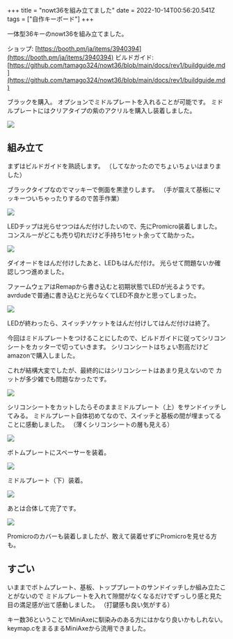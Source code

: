 +++
title = "nowt36を組み立てました"
date = 2022-10-14T00:56:20.541Z
tags = ["自作キーボード"]
+++

一体型36キーのnowt36を組み立てました。

ショップ: [https://booth.pm/ja/items/3940394](https://booth.pm/ja/items/3940394)
ビルドガイド: [https://github.com/tamago324/nowt36/blob/main/docs/rev1/buildguide.md](https://github.com/tamago324/nowt36/blob/main/docs/rev1/buildguide.md)

ブラックを購入。
オプションでミドルプレートを入れることが可能です。
ミドルプレートにはクリアタイプの紫のアクリルを購入し装着しました。

![](2388f4b636350bbf50433b065aa74bf1.jpg)

## 組み立て

まずはビルドガイドを熟読します。
（してなかったのでちょいちょいはまりました）

ブラックタイプなのでマッキーで側面を黒塗りします。
（手が震えて基板にマッキーついちゃったりするので苦手作業）

![](4d9a325d95b96914487a0057cca0b2d8.jpg)

LEDチップは光らせつつはんだ付けしたいので、先にPromicro装着しました。
コンスルーがどこも売り切れだけど手持ち1セット余ってて助かった。

![](7300e905d4c73a19f465b31cebe76f17.jpg)

ダイオードをはんだ付けしたあと、LEDもはんだ付け。
光らせて問題ないか確認しつつ進めました。

ファームウェアはRemapから書き込むと初期状態でLEDが光るようです。
avrdudeで普通に書き込むと光らなくてLED不良かと思ってしまった。

![](c6289f13dbddbf8843866aad5311360c.jpg)

LEDが終わったら、スイッチソケットをはんだ付けしてはんだ付けは終了。

今回はミドルプレートをつけることにしたので、ビルドガイドに従ってシリコンシートをカッターで切っていきます。
シリコンシートはちょい割高だけどamazonで購入しました。

これが結構大変でしたが、最終的にはシリコンシートはあまり見えないので
カットが多少雑でも問題なかったです。

![](338aeb92a286bdc45bfc2ba875ae9489.jpg)

シリコンシートをカットしたらそのままミドルプレート（上）をサンドイッチしてみる。
ミドルプレート自体初めてなので、スイッチと基板の間が埋まってることに感動しました。
（薄くシリコンシートの層も見える）

![](5c06eeb914e594bf6515381095e036ce.jpg)

ボトムプレートにスペーサーを装着。

![](92bcd288f51e044c7d7bcd8b9fcfa8f2.jpg)

ミドルプレート（下）装着。

![](d127f29aabc66e1c6e4974d656bc88b4.jpg)

あとは合体して完了です。

![](b437d51754eb2dcb7b7dd1510868fb81.jpg)

Promicroのカバーも装着しましたが、敢えて装着せずにPromicroを見せる方も。

## すごい

いままでボトムプレート、基板、トッププレートのサンドイッチしか組み立たことがないので
ミドルプレートを入れて隙間がなくなるだけでずっしり感と見た目の満足感が出て感動しました。
（打鍵感も良い気がする）

キー数36ということでMiniAxeに馴染みのある方にはかなり良いかもしれない。
keymap.cをまるまるMiniAxeから流用できました。
